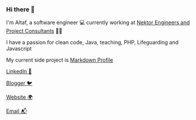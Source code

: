 ### Hi there 👋

I'm Altaf, a software engineer 💻 currently working at [Nektor Engineers and Project Consultants](https://NEPC.in) 🍲🥡

I have a passion for clean code, Java, teaching, PHP, Lifeguarding and Javascript

My current side project is [Markdown Profile](https://markdownprofile.com)

[LinkedIn 💼](https://linkedin.com/in/malekaltaf)

[Blogger 🐦](https://malekaltaf.blogspot.com)

[Website 🌍](https://malekaltaf.github.io/malekaltaf)

[Email 📬](mailto:malekaltafn@gmail.com)
